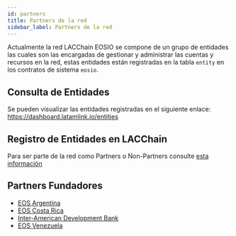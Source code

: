 ```yaml
---
id: partners
title: Partners de la red
sidebar_label: Partners de la red
---
```


Actualmente la red LACChain EOSIO se compone de un grupo de entidades las cuales son las encargadas de gestionar y administrar las cuentas y recursos en la red, estas entidades están registradas en la tabla `entity` en los contratos de sistema `eosio`.

## Consulta de Entidades
Se pueden visualizar las entidades registradas en el siguiente enlace:  https://dashboard.latamlink.io/entities

## Registro de Entidades en LACChain 

Para ser parte de la red como Partners o Non-Partners consulte [esta información](./crear-cuenta-partner)

## Partners Fundadores
- [EOS Argentina](https://www.eosargentina.io/)
- [EOS Costa Rica](https://es.eoscostarica.io/)
- [Inter-American Development Bank](https://www.iadb.org/en)
- [EOS Venezuela](https://eosvenezuela.io/)

